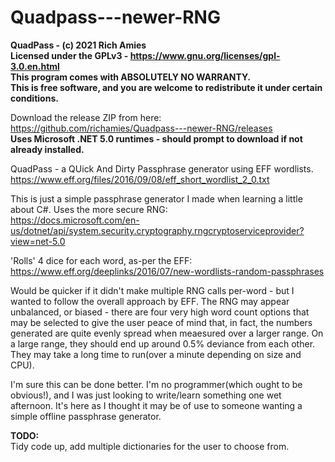 # Quadpass---newer-RNG

__QuadPass - (c) 2021 Rich Amies  
Licensed under the GPLv3 - https://www.gnu.org/licenses/gpl-3.0.en.html  
This program comes with ABSOLUTELY NO WARRANTY.  
This is free software, and you are welcome to redistribute it under certain conditions.__  

Download the release ZIP from here: https://github.com/richamies/Quadpass---newer-RNG/releases  
__Uses Microsoft .NET 5.0 runtimes - should prompt to download if not already installed.__  
    
QuadPass - a QUick And Dirty Passphrase generator using EFF wordlists.  
https://www.eff.org/files/2016/09/08/eff_short_wordlist_2_0.txt
    
This is just a simple passphrase generator I made when learning a little about C#.  Uses the more secure RNG:  
https://docs.microsoft.com/en-us/dotnet/api/system.security.cryptography.rngcryptoserviceprovider?view=net-5.0

'Rolls' 4 dice for each word, as-per the EFF:  
https://www.eff.org/deeplinks/2016/07/new-wordlists-random-passphrases

Would be quicker if it didn't make multiple RNG calls per-word - but I wanted to follow the overall approach by EFF.  The RNG may appear unbalanced, or biased - there are four very high word count options that may be selected to give the user peace of mind that, in fact, the numbers generated are quite evenly spread when meaesured over a larger range.  On a large range, they should end up around 0.5% deviance from each other.  They may take a long time to run(over a minute depending on size and CPU).

I'm sure this can be done better.  I'm no programmer(which ought to be obvious!), and I was just looking to write/learn something one wet afternoon.  It's here as I thought it may be of use to someone wanting a simple offline passphrase generator.  

__TODO:__  
Tidy code up, add multiple dictionaries for the user to choose from.
